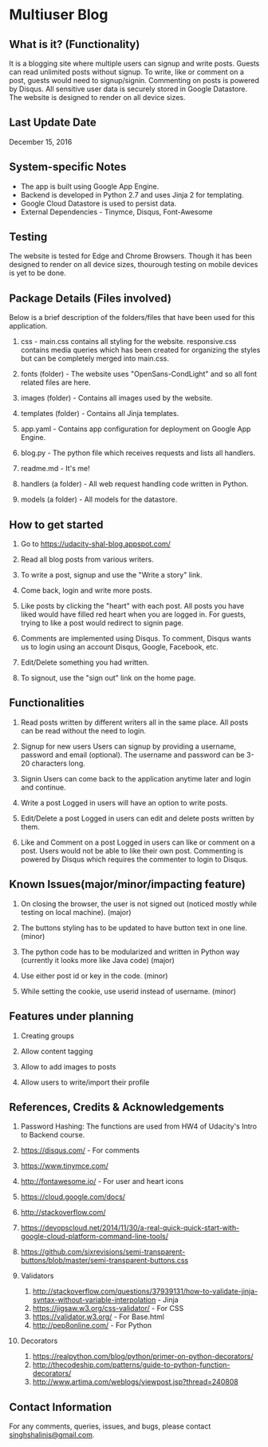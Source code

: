 Multiuser Blog
===============

What is it? (Functionality)
---------------------------
It is a blogging site where multiple users can signup and write posts. Guests can read unlimited posts without signup. To write, like or comment on a post, guests would need to signup/signin. Commenting on posts is powered by Disqus. All sensitive user data is securely stored in Google Datastore.
The website is designed to render on all device sizes.


Last Update Date
-----------------
December 15, 2016


System-specific Notes
----------------------
*   The app is built using Google App Engine.
*   Backend is developed in Python 2.7 and uses Jinja 2 for templating.
*   Google Cloud Datastore is used to persist data.
*   External Dependencies - Tinymce, Disqus, Font-Awesome


Testing
-------
The website is tested for Edge and Chrome Browsers.
Though it has been designed to render on all device sizes, thourough testing on mobile devices is yet to be done.


Package Details (Files involved)
--------------------------------
Below is a brief description of the folders/files that have been used for this application.
1.  css - main.css contains all styling for the website. responsive.css contains media queries which has been created for organizing the styles but can be completely merged into main.css.

2.  fonts (folder) - The website uses "OpenSans-CondLight" and so all font related files are here.

3.  images (folder) - Contains all images used by the website.

4.  templates (folder) - Contains all Jinja templates.

5.  app.yaml - Contains app configuration for deployment on Google App Engine.

6.  blog.py - The python file which receives requests and lists all handlers.

7.  readme.md - It's me!

8. handlers (a folder) - All web request handling code written in Python.

9. models (a folder) - All models for the datastore.




How to get started
-------------------
1. Go to https://udacity-shal-blog.appspot.com/

2. Read all blog posts from various writers.

3. To write a post, signup and use the "Write a story" link.

3. Come back, login and write more posts.

4. Like posts by clicking the "heart" with each post. All posts you have liked would have filled red heart when you are logged in. For guests, trying to like a post would redirect to signin page.

5. Comments are implemented using Disqus. To comment, Disqus wants us to login using an account Disqus, Google, Facebook, etc.

6. Edit/Delete something you had written.

7. To signout, use the "sign out" link on the home page.


Functionalities
----------------
1.  Read posts written by different writers all in the same place. All posts can be read without the need to login.

2.  Signup for new users
	Users can signup by providing a username, password and email (optional). The username and password can be 3-20 characters long.

3.  Signin
	Users can come back to the application anytime later and login and continue.

4.  Write a post
	Logged in users will have an option to write posts.

5.  Edit/Delete a post
	Logged in users can edit and delete posts written by them.

6.  Like and Comment on a post
	Logged in users can like or comment on a post. Users would not be able to like their own post. Commenting is powered by Disqus which requires the commenter to login to Disqus.


Known Issues(major/minor/impacting feature)
-------------
1.  On closing the browser, the user is not signed out (noticed mostly while testing on local machine). (major)

2.  The buttons styling has to be updated to have button text in one line. (minor)

3.  The python code has to be modularized and written in Python way (currently it looks more like Java code) (major)

4.  Use either post id or key in the code. (minor)

5.  While setting the cookie, use userid instead of username. (minor)


Features under planning
-----------------------
1.  Creating groups

2.  Allow content tagging

3.  Allow to add images to posts

4.  Allow users to write/import their profile


References, Credits & Acknowledgements
---------------------------------------
1.  Password Hashing: The functions are used from HW4 of Udacity's Intro to Backend course.

2.  https://disqus.com/ - For comments

3.  https://www.tinymce.com/

4.  http://fontawesome.io/ - For user and heart icons

5.  https://cloud.google.com/docs/

6.  http://stackoverflow.com/

7.  https://devopscloud.net/2014/11/30/a-real-quick-quick-start-with-google-cloud-platform-command-line-tools/

8.  https://github.com/sixrevisions/semi-transparent-buttons/blob/master/semi-transparent-buttons.css

9.  Validators
	1.	http://stackoverflow.com/questions/37939131/how-to-validate-jinja-syntax-without-variable-interpolation - Jinja
	2.	https://jigsaw.w3.org/css-validator/ - For CSS
	3.	https://validator.w3.org/ - For Base.html
	4.	http://pep8online.com/	- For Python

10.	Decorators
	1.	https://realpython.com/blog/python/primer-on-python-decorators/
	2.	http://thecodeship.com/patterns/guide-to-python-function-decorators/
	3.	http://www.artima.com/weblogs/viewpost.jsp?thread=240808


Contact Information
--------------------
For any comments, queries, issues, and bugs, please contact singhshalinis@gmail.com.